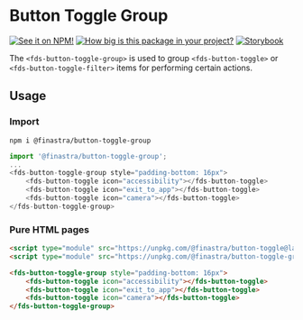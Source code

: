 # Button Toggle Group

[![See it on NPM!](https://img.shields.io/npm/v/@finastra/button-toggle-group?style=for-the-badge)](https://www.npmjs.com/package/@finastra/button-toggle-group)
[![How big is this package in your project?](https://img.shields.io/bundlephobia/minzip/@finastra/button-toggle-group?style=for-the-badge)](https://bundlephobia.com/result?p=@finastra/button-toggle-group')
[![Storybook](https://shields.io/badge/-Play%20with%20this%20web%20component-2a0481?logo=storybook&style=for-the-badge)](https://finastra.github.io/finastra-design-system/?path=/story/actions-toggle-button-toggle-group--default)


The `<fds-button-toggle-group>` is used to group `<fds-button-toggle>` or `<fds-button-toggle-filter>` items for performing certain actions.

## Usage

### Import

```
npm i @finastra/button-toggle-group
```

```ts
import '@finastra/button-toggle-group';
...
<fds-button-toggle-group style="padding-bottom: 16px">
    <fds-button-toggle icon="accessibility"></fds-button-toggle>
    <fds-button-toggle icon="exit_to_app"></fds-button-toggle>
    <fds-button-toggle icon="camera"></fds-button-toggle>
</fds-button-toggle-group>
```

### Pure HTML pages

```html
<script type="module" src="https://unpkg.com/@finastra/button-toggle@latest/dist/src/button-toggle.js?module"></script>
<script type="module" src="https://unpkg.com/@finastra/button-toggle-group@latest/dist/src/button-toggle-group.js?module"></script>

<fds-button-toggle-group style="padding-bottom: 16px">
    <fds-button-toggle icon="accessibility"></fds-button-toggle>
    <fds-button-toggle icon="exit_to_app"></fds-button-toggle>
    <fds-button-toggle icon="camera"></fds-button-toggle>
</fds-button-toggle-group>
```
